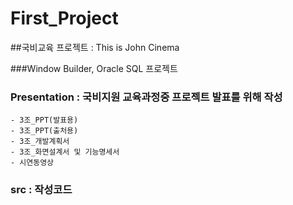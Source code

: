 # First_Project


##국비교육 프로젝트 : This is John Cinema

###Window Builder, Oracle SQL 프로젝트


### Presentation : 국비지원 교육과정중 프로젝트 발표를 위해 작성
	- 3조_PPT(발표용)
	- 3조_PPT(출처용)
	- 3조_개발계획서
	- 3조_화면설계서 및 기능명세서
	- 시연동영상

### src : 작성코드

